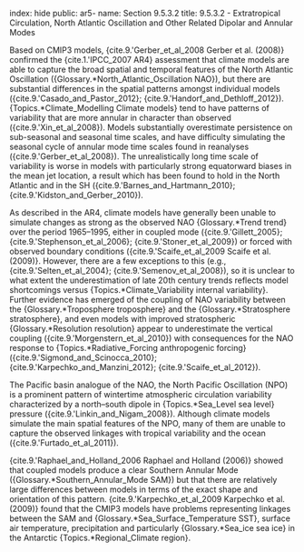 index: hide
public: ar5-
name: Section 9.5.3.2
title: 9.5.3.2 - Extratropical Circulation, North Atlantic Oscillation and Other Related Dipolar and Annular Modes

Based on CMIP3 models, {cite.9.'Gerber_et_al_2008 Gerber et al. (2008)} confirmed the {cite.1.'IPCC_2007 AR4} assessment that climate models are able to capture the broad spatial and temporal features of the North Atlantic Oscillation ({Glossary.*North_Atlantic_Oscillation NAO}), but there are substantial differences in the spatial patterns amongst individual models ({cite.9.'Casado_and_Pastor_2012}; {cite.9.'Handorf_and_Dethloff_2012}). {Topics.*Climate_Modelling Climate models} tend to have patterns of variability that are more annular in character than observed ({cite.9.'Xin_et_al_2008}). Models substantially overestimate persistence on sub-seasonal and seasonal time scales, and have difficulty simulating the seasonal cycle of annular mode time scales found in reanalyses ({cite.9.'Gerber_et_al_2008}). The unrealistically long time scale of variability is worse in models with particularly strong equatorward biases in the mean jet location, a result which has been found to hold in the North Atlantic and in the SH ({cite.9.'Barnes_and_Hartmann_2010}; {cite.9.'Kidston_and_Gerber_2010}).

As described in the AR4, climate models have generally been unable to simulate changes as strong as the observed NAO {Glossary.*Trend trend} over the period 1965–1995, either in coupled mode ({cite.9.'Gillett_2005}; {cite.9.'Stephenson_et_al_2006}; {cite.9.'Stoner_et_al_2009}) or forced with observed boundary conditions ({cite.9.'Scaife_et_al_2009 Scaife et al. (2009)}. However, there are a few exceptions to this (e.g., {cite.9.'Selten_et_al_2004}; {cite.9.'Semenov_et_al_2008}), so it is unclear to what extent the underestimation of late 20th century trends reflects model shortcomings versus {Topics.*Climate_Variability internal variability}. Further evidence has emerged of the coupling of NAO variability between the {Glossary.*Troposphere troposphere} and the {Glossary.*Stratosphere stratosphere}, and even models with improved stratospheric {Glossary.*Resolution resolution} appear to underestimate the vertical coupling ({cite.9.'Morgenstern_et_al_2010}) with consequences for the NAO response to {Topics.*Radiative_Forcing anthropogenic forcing} ({cite.9.'Sigmond_and_Scinocca_2010}; {cite.9.'Karpechko_and_Manzini_2012}; {cite.9.'Scaife_et_al_2012}).

The Pacific basin analogue of the NAO, the North Pacific Oscillation (NPO) is a prominent pattern of wintertime atmospheric circulation variability characterized by a north–south dipole in {Topics.*Sea_Level sea level} pressure ({cite.9.'Linkin_and_Nigam_2008}). Although climate models simulate the main spatial features of the NPO, many of them are unable to capture the observed linkages with tropical variability and the ocean ({cite.9.'Furtado_et_al_2011}).

{cite.9.'Raphael_and_Holland_2006 Raphael and Holland (2006)} showed that coupled models produce a clear Southern Annular Mode ({Glossary.*Southern_Annular_Mode SAM}) but that there are relatively large differences between models in terms of the exact shape and orientation of this pattern. {cite.9.'Karpechko_et_al_2009 Karpechko et al. (2009)} found that the CMIP3 models have problems representing linkages between the SAM and {Glossary.*Sea_Surface_Temperature SST}, surface air temperature, precipitation and particularly {Glossary.*Sea_ice sea ice} in the Antarctic {Topics.*Regional_Climate region}.
